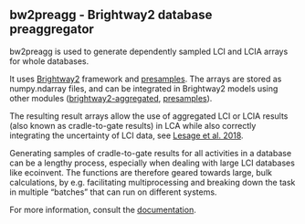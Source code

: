bw2preagg - Brightway2 database preaggregator
-----------------------------------------------

bw2preagg is used to generate dependently sampled LCI and LCIA arrays for whole databases.

It uses [Brightway2](http://brightway.dev/) framework and [presamples](https://presamples.readthedocs.io/en/latest/). 
The arrays are stored as numpy.ndarray files, and can be integrated in Brightway2 models using other modules ([brightway2-aggregated](https://github.com/CIRAIG/brightway2-aggregated), [presamples]((https://presamples.readthedocs.io/en/latest/))).

The resulting result arrays allow the use of aggregated LCI or LCIA results (also known as cradle-to-gate results) in LCA while also correctly integrating the uncertainty of LCI data, see [Lesage et al. 2018](https://doi.org/10.1007/s11367-018-1444-x).

Generating samples of cradle-to-gate results for all activities in a database can be a lengthy process, especially when dealing with large LCI databases like ecoinvent. 
The functions are therefore geared towards large, bulk calculations, by e.g. facilitating multiprocessing and breaking down the task in multiple “batches” that can run on different systems.

For more information, consult the [documentation](https://bw2preagg.readthedocs.io/en/latest/). 